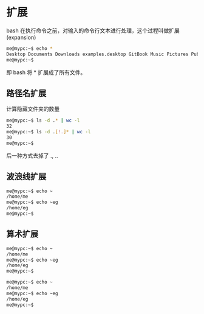 # 扩展

bash 在执行命令之前，对输入的命令行文本进行处理，这个过程叫做扩展(expansion)

```bash
me@mypc:~$ echo *
Desktop Documents Downloads examples.desktop GitBook Music Pictures Public Templates test Videos
me@mypc:~$ 
```
即 bash 将 * 扩展成了所有文件。


## 路径名扩展


计算隐藏文件夹的数量
```bash
me@mypc:~$ ls -d .* | wc -l
32
me@mypc:~$ ls -d .[!.]* | wc -l
30
me@mypc:~$ 
```
后一种方式去掉了 ., ..

## 波浪线扩展

```bash
me@mypc:~$ echo ~
/home/me
me@mypc:~$ echo ~eg
/home/eg
me@mypc:~$
```

## 算术扩展
```bash
me@mypc:~$ echo ~
/home/me
me@mypc:~$ echo ~eg
/home/eg
me@mypc:~$
```


```bash
me@mypc:~$ echo ~
/home/me
me@mypc:~$ echo ~eg
/home/eg
me@mypc:~$
```